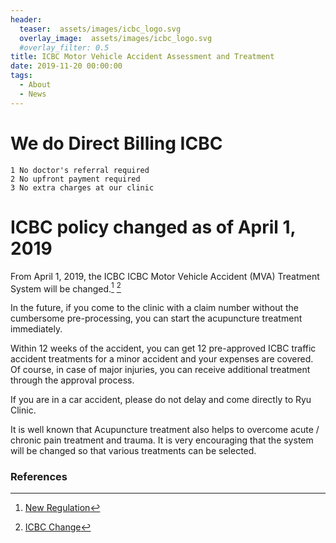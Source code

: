 ```yaml
---
header:
  teaser:  assets/images/icbc_logo.svg
  overlay_image:  assets/images/icbc_logo.svg
  #overlay_filter: 0.5
title: ICBC Motor Vehicle Accident Assessment and Treatment
date: 2019-11-20 00:00:00
tags: 
  - About
  - News
---
```


# We do Direct Billing ICBC

    1 No doctor's referral required
    2 No upfront payment required
    3 No extra charges at our clinic

# ICBC policy changed as of April 1, 2019

From April 1, 2019, the ICBC ICBC Motor Vehicle Accident (MVA) Treatment System will be changed.[^1] [^2] 

In the future, if you come to the clinic with a claim number without the cumbersome pre-processing, you can start the acupuncture treatment immediately.

Within 12 weeks of the accident, you can get 12 pre-approved ICBC traffic accident treatments for a minor accident and your expenses are covered. Of course, in case of major injuries, you can receive additional treatment through the approval process.

If you are in a car accident, please do not delay and come directly to Ryu Clinic.

It is well known that Acupuncture treatment also helps to overcome acute / chronic pain treatment and trauma. It is very encouraging that the system will be changed so that various treatments can be selected.

### References
[^1]: [New Regulation](https://news.gov.bc.ca/releases/2018AG0092-002177)
[^2]: [ICBC Change](https://apps.icbc.com/change/default.html)
